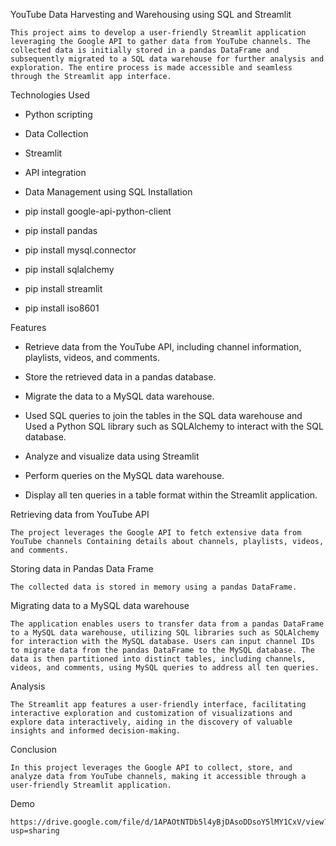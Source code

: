 
YouTube Data Harvesting and Warehousing using SQL and Streamlit

    This project aims to develop a user-friendly Streamlit application leveraging the Google API to gather data from YouTube channels. The collected data is initially stored in a pandas DataFrame and subsequently migrated to a SQL data warehouse for further analysis and exploration. The entire process is made accessible and seamless through the Streamlit app interface.


Technologies Used

* Python scripting
* Data Collection
* Streamlit
* API integration
* Data Management using SQL 
Installation

* pip install google-api-python-client
* pip install pandas
* pip install mysql.connector
* pip install sqlalchemy
* pip install streamlit
* pip install iso8601

Features

* Retrieve data from the YouTube API, including channel information, playlists, videos, and comments.

* Store the retrieved data in a pandas database.

* Migrate the data to a MySQL data warehouse.

* Used SQL queries to join the tables in the SQL data warehouse and Used a Python SQL library such as SQLAlchemy to interact with the SQL database.

* Analyze and visualize data using Streamlit

* Perform queries on the MySQL data warehouse.

* Display all ten queries in a table format within the Streamlit application.

Retrieving data from YouTube API
     
    The project leverages the Google API to fetch extensive data from YouTube channels Containing details about channels, playlists, videos, and comments.
    
Storing data in Pandas Data Frame

    The collected data is stored in memory using a pandas DataFrame.

Migrating data to a MySQL data warehouse
     
    The application enables users to transfer data from a pandas DataFrame to a MySQL data warehouse, utilizing SQL libraries such as SQLAlchemy for interaction with the MySQL database. Users can input channel IDs to migrate data from the pandas DataFrame to the MySQL database. The data is then partitioned into distinct tables, including channels, videos, and comments, using MySQL queries to address all ten queries.
    
Analysis
      
    The Streamlit app features a user-friendly interface, facilitating interactive exploration and customization of visualizations and explore data interactively, aiding in the discovery of valuable insights and informed decision-making.
    
Conclusion

    In this project leverages the Google API to collect, store, and analyze data from YouTube channels, making it accessible through a user-friendly Streamlit application. 

Demo

    https://drive.google.com/file/d/1APAOtNTDb5l4yBjDAsoDDsoY5lMY1CxV/view?usp=sharing
    

